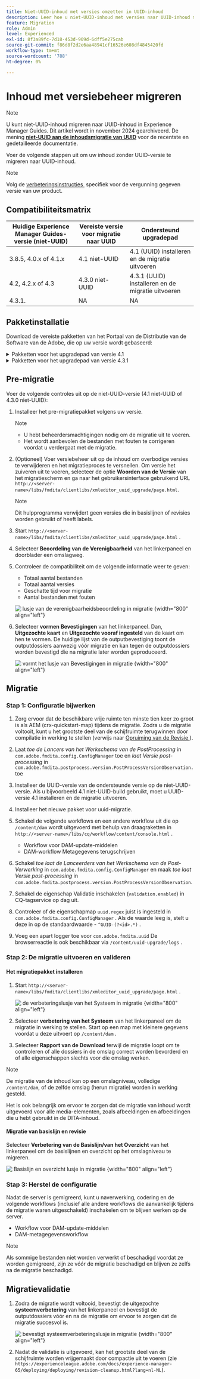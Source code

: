 ```yaml
---
title: Niet-UUID-inhoud met versies omzetten in UUID-inhoud
description: Leer hoe u niet-UUID-inhoud met versies naar UUID-inhoud migreert.
feature: Migration
role: Admin
level: Experienced
exl-id: 8f3a89fc-7d18-453d-909d-6dff5e275cab
source-git-commit: f86d8f2d2e6aa48941cf16526e608df4845420fd
workflow-type: tm+mt
source-wordcount: '788'
ht-degree: 0%

---
```


# Inhoud met versiebeheer migreren

>[!NOTE]
>
> U kunt niet-UUID-inhoud migreren naar UUID-inhoud in Experience Manager Guides. Dit artikel wordt in november 2024 gearchiveerd.
>De mening [**niet-UUID aan de inhoudsmigratie van UUID**](./migrate-non-uuid-uuid.md) voor de recentste en gedetailleerde documentatie.

Voer de volgende stappen uit om uw inhoud zonder UUID-versie te migreren naar UUID-inhoud.

>[!NOTE]
>
>Volg de [&#x200B; verbeteringsinstructies &#x200B;](./upgrade-xml-documentation.md) specifiek voor de vergunning gegeven versie van uw product.

## Compatibiliteitsmatrix

| Huidige Experience Manager Guides-versie (niet-UUID) | Vereiste versie voor migratie naar UUID | Ondersteund upgradepad |
|---|---|---|
| 3.8.5, 4.0.x of 4.1.x | 4.1 niet-UUID | 4.1 (UUID) installeren en de migratie uitvoeren |
| 4.2, 4.2.x of 4.3 | 4.3.0 niet-UUID | 4.3.1 (UUID) installeren en de migratie uitvoeren |
| 4.3.1. | NA | NA |

## Pakketinstallatie

Download de vereiste pakketten van het Portaal van de Distributie van de Software van de Adobe, die op uw versie wordt gebaseerd:
<details>
<summary>  Pakketten voor het upgradepad van versie 4.1</summary>

1. **pre-migratie**: [&#x200B; com.adobe.guides.pre-uuid-migratie-1.0.9.zip &#x200B;](https://experience.adobe.com/#/downloads/content/software-distribution/en/aem.html?package=%2Fcontent%2Fsoftware-distribution%2Fen%2Fdetails.html%2Fcontent%2Fdam%2Faem%2Fpublic%2Faemdox%2Fother-packages%2Fuuid-migration%2F1-0%2Fcom.adobe.guides.pre-uuid-migration-1.0.9.zip)
1. **Migratie**: [&#x200B; com.adobe.guides.uuid-verbetering-1.0.19.zip &#x200B;](https://experience.adobe.com/#/downloads/content/software-distribution/en/aem.html?package=%2Fcontent%2Fsoftware-distribution%2Fen%2Fdetails.html%2Fcontent%2Fdam%2Faem%2Fpublic%2Faemdox%2Fother-packages%2Fuuid-migration%2F1-0%2Fcom.adobe.guides.uuid-upgrade-1.0.19.zip)
</details>


<details>
<summary> Pakketten voor het upgradepad van versie 4.3.1</summary>

1. **pre-migratie**: [&#x200B; com.adobe.guides.pre-uuid-migratie-1.1.3.zip &#x200B;](https://experience.adobe.com/#/downloads/content/software-distribution/en/aem.html?package=%2Fcontent%2Fsoftware-distribution%2Fen%2Fdetails.html%2Fcontent%2Fdam%2Faem%2Fpublic%2Faemdox%2Fother-packages%2Fuuid-migration%2Fcom.adobe.guides.pre-uuid-migration-1.1.3.zip)
1. **Migratie**: [&#x200B; com.adobe.guides.uuid-verbetering-1.1.15.zip &#x200B;](https://experience.adobe.com/#/downloads/content/software-distribution/en/aem.html?package=%2Fcontent%2Fsoftware-distribution%2Fen%2Fdetails.html%2Fcontent%2Fdam%2Faem%2Fpublic%2Faemdox%2Fother-packages%2Fuuid-migration%2Fcom.adobe.guides.uuid-upgrade-1.1.15.zip)

</details>

## Pre-migratie

Voer de volgende controles uit op de niet-UUID-versie (4.1 niet-UUID of 4.3.0 niet-UUID):

1. Installeer het pre-migratiepakket volgens uw versie.

   >[!NOTE]
   >
   >* U hebt beheerdersmachtigingen nodig om de migratie uit te voeren.
   >* Het wordt aanbevolen de bestanden met fouten te corrigeren voordat u verdergaat met de migratie.

1. (Optioneel) Voer versiebeheer uit op de inhoud om overbodige versies te verwijderen en het migratieproces te versnellen. Om versie het zuiveren uit te voeren, selecteer de optie **Woorden van de Versie** van het migratiescherm en ga naar het gebruikersinterface gebruikend URL `http://<server- name>/libs/fmdita/clientlibs/xmleditor_uuid_upgrade/page.html`.
   >[!NOTE]
   >
   >Dit hulpprogramma verwijdert geen versies die in basislijnen of revisies worden gebruikt of heeft labels.

1. Start `http://<server-name>/libs/fmdita/clientlibs/xmleditor_uuid_upgrade/page.html` .
1. Selecteer **Beoordeling van de Verenigbaarheid** van het linkerpaneel en doorblader een omslagweg.
1. Controleer de compatibiliteit om de volgende informatie weer te geven:
   * Totaal aantal bestanden
   * Totaal aantal versies
   * Geschatte tijd voor migratie
   * Aantal bestanden met fouten

   ![&#x200B; lusje van de verenigbaarheidsbeoordeling in migratie &#x200B;](assets/migration-compatibility-assessment.png){width="800" align="left"}


1. Selecteer **vormen Bevestigingen** van het linkerpaneel. Dan, **Uitgezochte kaart** en **Uitgezochte vooraf ingesteld** van de kaart om hen te vormen. De huidige lijst van de outputbevestiging toont de outputdossiers aanwezig vóór migratie en kan tegen de outputdossiers worden bevestigd die na migratie later worden geproduceerd.

   ![&#x200B; vormt het lusje van Bevestigingen in migratie &#x200B;](assets/migration-configure-validation.png){width="800" align="left"}




## Migratie

### Stap 1: Configuratie bijwerken

1. Zorg ervoor dat de beschikbare vrije ruimte ten minste tien keer zo groot is als AEM (crx-quickstart-map) tijdens de migratie. Zodra u de migratie voltooit, kunt u het grootste deel van de schijfruimte terugwinnen door compilatie in werking te stellen (verwijs naar [&#x200B; Opruiming van de Revisie &#x200B;](https://experienceleague.adobe.com/docs/experience-manager-65/deploying/deploying/revision-cleanup.html?lang=nl-NL)).

1. Laat *toe de Lancers van het Werkschema van de PostProcessing* in `com.adobe.fmdita.config.ConfigManager` toe en *laat Versie post-processing* in `com.adobe.fmdita.postprocess.version.PostProcessVersionObservation.` toe

1. Installeer de UUID-versie van de ondersteunde versie op de niet-UUID-versie. Als u bijvoorbeeld 4.1 niet-UUID-build gebruikt, moet u UUID-versie 4.1 installeren en de migratie uitvoeren.

1. Installeer het nieuwe pakket voor uuid-migratie.

1. Schakel de volgende workflows en een andere workflow uit die op `/content/dam` wordt uitgevoerd met behulp van draagraketten in `http://<server-name>/libs/cq/workflow/content/console.html` .

   * Workflow voor DAM-update-middelen
   * DAM-workflow Metagegevens terugschrijven

1. Schakel *toe laat de Lanceerders van het Werkschema van de Post- Verwerking* in `com.adobe.fmdita.config.ConfigManager` en maak *toe laat Versie post-processing* in `com.adobe.fmdita.postprocess.version.PostProcessVersionObservation`.

1. Schakel de eigenschap Validatie inschakelen (`validation.enabled`) in CQ-tagservice op dag uit.

1. Controleer of de eigenschapmap `uuid.regex` juist is ingesteld in `com.adobe.fmdita.config.ConfigManager` . Als de waarde leeg is, stelt u deze in op de standaardwaarde - `^GUID-(?<id>.*)` .
1. Voeg een apart logger toe voor `com.adobe.fmdita.uuid` De browserreactie is ook beschikbaar via `/content/uuid-upgrade/logs` .

### Stap 2: De migratie uitvoeren en valideren

#### Het migratiepakket installeren

1. Start `http://<server-name>/libs/fmdita/clientlibs/xmleditor_uuid_upgrade/page.html` .

   ![&#x200B; de verbeteringslusje van het Systeem in migratie &#x200B;](assets/migration-system-upgrade.png){width="800" align="left"}

1. Selecteer **verbetering van het Systeem** van het linkerpaneel om de migratie in werking te stellen. Start op een map met kleinere gegevens voordat u deze uitvoert op `/content/dam` .

1. Selecteer **Rapport van de Download** terwijl de migratie loopt om te controleren of alle dossiers in de omslag correct worden bevorderd en of alle eigenschappen slechts voor die omslag werken.


>[!NOTE]
>
> De migratie van de inhoud kan op een omslagniveau, volledige `/content/dam`, of de zelfde omslag (herun migratie) worden in werking gesteld.

Het is ook belangrijk om ervoor te zorgen dat de migratie van inhoud wordt uitgevoerd voor alle media-elementen, zoals afbeeldingen en afbeeldingen die u hebt gebruikt in de DITA-inhoud.

#### Migratie van basislijn en revisie

Selecteer **Verbetering van de Basislijn/van het Overzicht** van het linkerpaneel om de basislijnen en overzicht op het omslagniveau te migreren.

![&#x200B; Basislijn en overzicht lusje in migratie &#x200B;](assets/migration-baseline-review-upgrade.png){width="800" align="left"}


### Stap 3: Herstel de configuratie

Nadat de server is gemigreerd, kunt u naverwerking, codering en de volgende workflows (inclusief alle andere workflows die aanvankelijk tijdens de migratie waren uitgeschakeld) inschakelen om te blijven werken op de server.

* Workflow voor DAM-update-middelen
* DAM-metagegevensworkflow

>[!NOTE]
>
>Als sommige bestanden niet worden verwerkt of beschadigd voordat ze worden gemigreerd, zijn ze vóór de migratie beschadigd en blijven ze zelfs na de migratie beschadigd.

## Migratievalidatie

1. Zodra de migratie wordt voltooid, bevestigt de uitgezochte **systeemverbetering** van het linkerpaneel en bevestigt de outputdossiers vóór en na de migratie om ervoor te zorgen dat de migratie succesvol is.

   ![&#x200B; bevestigt systeemverbeteringslusje in migratie &#x200B;](assets/migration-validate-system-upgrade.png){width="800" align="left"}


1. Nadat de validatie is uitgevoerd, kan het grootste deel van de schijfruimte worden vrijgemaakt door compactie uit te voeren (zie `https://experienceleague.adobe.com/docs/experience-manager-65/deploying/deploying/revision-cleanup.html?lang=nl-NL`).
